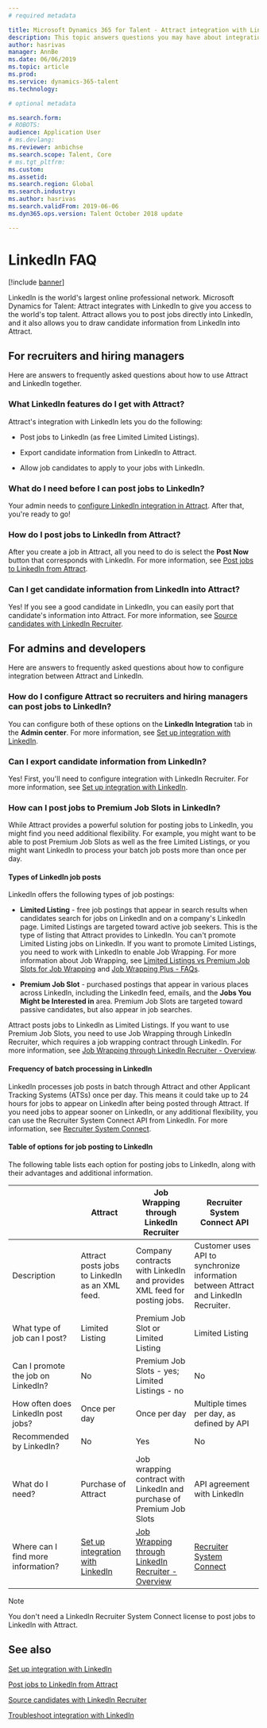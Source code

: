 ```yaml
---
# required metadata

title: Microsoft Dynamics 365 for Talent - Attract integration with LinkedIn FAQ
description: This topic answers questions you may have about integration between LinkedIn and Microsoft Dynamics 365 for Talent - Attract.
author: hasrivas
manager: AnnBe
ms.date: 06/06/2019
ms.topic: article
ms.prod: 
ms.service: dynamics-365-talent
ms.technology: 

# optional metadata

ms.search.form: 
# ROBOTS: 
audience: Application User
# ms.devlang: 
ms.reviewer: anbichse
ms.search.scope: Talent, Core
# ms.tgt_pltfrm: 
ms.custom: 
ms.assetid: 
ms.search.region: Global
ms.search.industry: 
ms.author: hasrivas
ms.search.validFrom: 2019-06-06
ms.dyn365.ops.version: Talent October 2018 update

---
```


# LinkedIn FAQ

[!include [banner](includes/banner.md)]

LinkedIn is the world's largest online professional network. Microsoft Dynamics for Talent: Attract integrates with LinkedIn to give you access to the world's top talent. Attract allows you to post jobs directly into LinkedIn, and it also allows you to draw candidate information from LinkedIn into Attract.

## For recruiters and hiring managers

Here are answers to frequently asked questions about how to use Attract and LinkedIn together.

### What LinkedIn features do I get with Attract?

Attract's integration with LinkedIn lets you do the following:

- Post jobs to LinkedIn (as free Limited Limited Listings).

- Export candidate information from LinkedIn to Attract.

- Allow job candidates to apply to your jobs with LinkedIn.

### What do I need before I can post jobs to LinkedIn?

Your admin needs to [configure LinkedIn integration in Attract](./attract-admin-linkedin.md#configure-job-posting-to-linkedin). After that, you're ready to go!

### How do I post jobs to LinkedIn from Attract?

After you create a job in Attract, all you need to do is select the **Post Now** button that corresponds with LinkedIn. For more information, see [Post jobs to LinkedIn from Attract](./attract-post-jobs-to-linkedin.md#post-jobs-to-linkedin).

### Can I get candidate information from LinkedIn into Attract?

Yes! If you see a good candidate in LinkedIn, you can easily port that candidate's information into Attract. For more information, see [Source candidates with LinkedIn Recruiter](attract-linkedin-recruiter.md).

## For admins and developers

Here are answers to frequently asked questions about how to configure integration between Attract and LinkedIn.

### How do I configure Attract so recruiters and hiring managers can post jobs to LinkedIn?

You can configure both of these options on the **LinkedIn Integration** tab in the **Admin center**. For more information, see [Set up integration with LinkedIn](./attract-admin-linkedin.md).

### Can I export candidate information from LinkedIn?

Yes! First, you'll need to configure integration with LinkedIn Recruiter. For more information, see [Set up integration with LinkedIn](./attract-admin-linkedin.md).

### How can I post jobs to Premium Job Slots in LinkedIn?

While Attract provides a powerful solution for posting jobs to LinkedIn, you might find you need additional flexibility. For example, you might want to be able to post Premium Job Slots as well as the free Limited Listings, or you might want LinkedIn to process your batch job posts more than once per day.

#### Types of LinkedIn job posts

LinkedIn offers the following types of job postings:

- **Limited Listing** - free job postings that appear in search results when candidates search for jobs on LinkedIn and on a company's LinkedIn page. Limited Listings are targeted toward active job seekers. This is the type of listing that Attract provides to LinkedIn. You can't promote Limited Listing jobs on LinkedIn. If you want to promote Limited Listings, you need to work with LinkedIn to enable Job Wrapping. For more information about Job Wrapping, see [Limited Listings vs Premium Job Slots for Job Wrapping](https://www.linkedin.com/help/recruiter/answer/79049/limited-listings-vs-premium-job-slots-for-job-wrapping) and [Job Wrapping Plus - FAQs](https://www.linkedin.com/help/recruiter/answer/79050/job-wrapping-frequently-asked-questions).

- **Premium Job Slot** - purchased postings that appear in various places across LinkedIn, including the LinkedIn feed, emails, and the **Jobs You Might be Interested in** area. Premium Job Slots are targeted toward passive candidates, but also appear in job searches.

Attract posts jobs to LinkedIn as Limited Listings. If you want to use Premium Job Slots, you need to use Job Wrapping through LinkedIn Recruiter, which requires a job wrapping contract through LinkedIn. For more information, see [Job Wrapping through LinkedIn Recruiter - Overview](https://www.linkedin.com/help/recruiter/answer/79037).

#### Frequency of batch processing in LinkedIn

LinkedIn processes job posts in batch through Attract and other Applicant Tracking Systems (ATSs) once per day. This means it could take up to 24 hours for jobs to appear on LinkedIn after being posted through Attract. If you need jobs to appear sooner on LinkedIn, or any additional flexibility, you can use the Recruiter System Connect API from LinkedIn. For more information, see [Recruiter System Connect](https://docs.microsoft.com/en-us/linkedin/talent/recruiter-system-connect).

#### Table of options for job posting to LinkedIn

The following table lists each option for posting jobs to LinkedIn, along with their advantages and additional information.

|  | Attract | Job Wrapping through LinkedIn Recruiter | Recruiter System Connect API |
|---|---|---|---|
| Description | Attract posts jobs to LinkedIn as an XML feed. | Company contracts with LinkedIn and provides XML feed for posting jobs. | Customer uses API to synchronize information between Attract and LinkedIn Recruiter. |
| What type of job can I post? | Limited Listing | Premium Job Slot or Limited Listing | Limited Listing |
| Can I promote the job on LinkedIn? | No | Premium Job Slots - yes; Limited Listings - no | No |
| How often does LinkedIn post jobs? | Once per day | Once per day | Multiple times per day, as defined by API |
| Recommended by LinkedIn? | No | Yes | No |
| What do I need? | Purchase of Attract | Job wrapping contract with LinkedIn and purchase of Premium Job Slots | API agreement with LinkedIn | 
| Where can I find more information? | [Set up integration with LinkedIn](./attract-admin-linkedin.md) | [Job Wrapping through LinkedIn Recruiter - Overview](https://www.linkedin.com/help/recruiter/answer/79037) | [Recruiter System Connect](https://docs.microsoft.com/en-us/linkedin/talent/recruiter-system-connect) |

>[!NOTE]
>You don't need a LinkedIn Recruiter System Connect license to post jobs to LinkedIn with Attract.

## See also

[Set up integration with LinkedIn](./attract-admin-linkedin.md)<p></p>
[Post jobs to LinkedIn from Attract](./attract-post-jobs-to-linkedin.md)<p></p>
[Source candidates with LinkedIn Recruiter](./attract-linkedin-recruiter.md)<p></p>
[Troubleshoot integration with LinkedIn](./attract-troubleshoot-linkedin.md)
